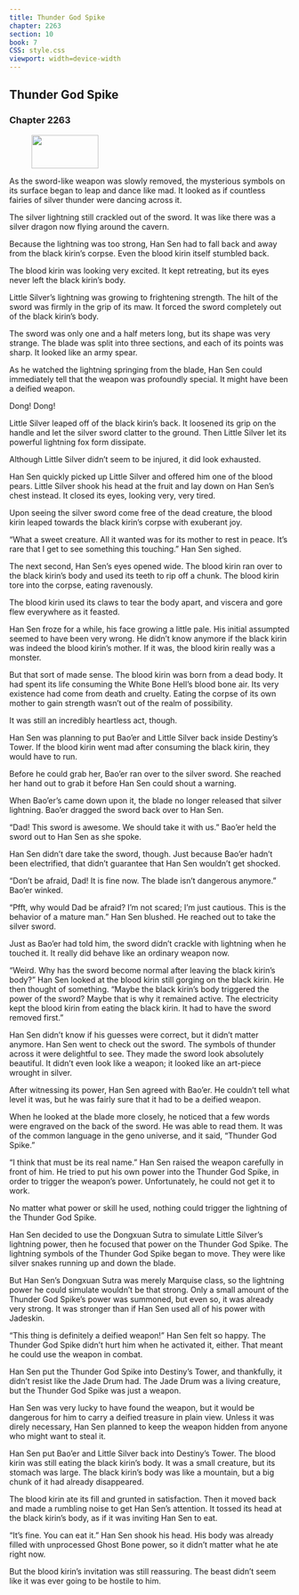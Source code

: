 ```yaml
---
title: Thunder God Spike
chapter: 2263
section: 10
book: 7
CSS: style.css
viewport: width=device-width
---
```


## Thunder God Spike

### Chapter 2263

<figure>
	<img src="../Images/gem.gif" alt="" id="gem" width="120" height="60" />
</figure>

As the sword-like weapon was slowly removed, the mysterious symbols on its surface began to leap and dance like mad. It looked as if countless fairies of silver thunder were dancing across it.

The silver lightning still crackled out of the sword. It was like there was a silver dragon now flying around the cavern.

Because the lightning was too strong, Han Sen had to fall back and away from the black kirin’s corpse. Even the blood kirin itself stumbled back.

The blood kirin was looking very excited. It kept retreating, but its eyes never left the black kirin’s body.

Little Silver’s lightning was growing to frightening strength. The hilt of the sword was firmly in the grip of its maw. It forced the sword completely out of the black kirin’s body.

The sword was only one and a half meters long, but its shape was very strange. The blade was split into three sections, and each of its points was sharp. It looked like an army spear.

As he watched the lightning springing from the blade, Han Sen could immediately tell that the weapon was profoundly special. It might have been a deified weapon.

Dong! Dong!

Little Silver leaped off of the black kirin’s back. It loosened its grip on the handle and let the silver sword clatter to the ground. Then Little Silver let its powerful lightning fox form dissipate.

Although Little Silver didn’t seem to be injured, it did look exhausted.

Han Sen quickly picked up Little Silver and offered him one of the blood pears. Little Silver shook his head at the fruit and lay down on Han Sen’s chest instead. It closed its eyes, looking very, very tired.

Upon seeing the silver sword come free of the dead creature, the blood kirin leaped towards the black kirin’s corpse with exuberant joy.

“What a sweet creature. All it wanted was for its mother to rest in peace. It’s rare that I get to see something this touching.” Han Sen sighed.

The next second, Han Sen’s eyes opened wide. The blood kirin ran over to the black kirin’s body and used its teeth to rip off a chunk. The blood kirin tore into the corpse, eating ravenously.

The blood kirin used its claws to tear the body apart, and viscera and gore flew everywhere as it feasted.

Han Sen froze for a while, his face growing a little pale. His initial assumpted seemed to have been very wrong. He didn’t know anymore if the black kirin was indeed the blood kirin’s mother. If it was, the blood kirin really was a monster.

But that sort of made sense. The blood kirin was born from a dead body. It had spent its life consuming the White Bone Hell’s blood bone air. Its very existence had come from death and cruelty. Eating the corpse of its own mother to gain strength wasn’t out of the realm of possibility.

It was still an incredibly heartless act, though.

Han Sen was planning to put Bao’er and Little Silver back inside Destiny’s Tower. If the blood kirin went mad after consuming the black kirin, they would have to run.

Before he could grab her, Bao’er ran over to the silver sword. She reached her hand out to grab it before Han Sen could shout a warning.

When Bao’er’s came down upon it, the blade no longer released that silver lightning. Bao’er dragged the sword back over to Han Sen.

“Dad! This sword is awesome. We should take it with us.” Bao’er held the sword out to Han Sen as she spoke.

Han Sen didn’t dare take the sword, though. Just because Bao’er hadn’t been electrified, that didn’t guarantee that Han Sen wouldn’t get shocked.

“Don’t be afraid, Dad! It is fine now. The blade isn’t dangerous anymore.” Bao’er winked.

“Pfft, why would Dad be afraid? I’m not scared; I’m just cautious. This is the behavior of a mature man.” Han Sen blushed. He reached out to take the silver sword.

Just as Bao’er had told him, the sword didn’t crackle with lightning when he touched it. It really did behave like an ordinary weapon now.

“Weird. Why has the sword become normal after leaving the black kirin’s body?” Han Sen looked at the blood kirin still gorging on the black kirin. He then thought of something. “Maybe the black kirin’s body triggered the power of the sword? Maybe that is why it remained active. The electricity kept the blood kirin from eating the black kirin. It had to have the sword removed first.”

Han Sen didn’t know if his guesses were correct, but it didn’t matter anymore. Han Sen went to check out the sword. The symbols of thunder across it were delightful to see. They made the sword look absolutely beautiful. It didn’t even look like a weapon; it looked like an art-piece wrought in silver.

After witnessing its power, Han Sen agreed with Bao’er. He couldn’t tell what level it was, but he was fairly sure that it had to be a deified weapon.

When he looked at the blade more closely, he noticed that a few words were engraved on the back of the sword. He was able to read them. It was of the common language in the geno universe, and it said, “Thunder God Spike.”

“I think that must be its real name.” Han Sen raised the weapon carefully in front of him. He tried to put his own power into the Thunder God Spike, in order to trigger the weapon’s power. Unfortunately, he could not get it to work.

No matter what power or skill he used, nothing could trigger the lightning of the Thunder God Spike.

Han Sen decided to use the Dongxuan Sutra to simulate Little Silver’s lightning power, then he focused that power on the Thunder God Spike. The lightning symbols of the Thunder God Spike began to move. They were like silver snakes running up and down the blade.

But Han Sen’s Dongxuan Sutra was merely Marquise class, so the lightning power he could simulate wouldn’t be that strong. Only a small amount of the Thunder God Spike’s power was summoned, but even so, it was already very strong. It was stronger than if Han Sen used all of his power with Jadeskin.

“This thing is definitely a deified weapon!” Han Sen felt so happy. The Thunder God Spike didn’t hurt him when he activated it, either. That meant he could use the weapon in combat.

Han Sen put the Thunder God Spike into Destiny’s Tower, and thankfully, it didn’t resist like the Jade Drum had. The Jade Drum was a living creature, but the Thunder God Spike was just a weapon.

Han Sen was very lucky to have found the weapon, but it would be dangerous for him to carry a deified treasure in plain view. Unless it was direly necessary, Han Sen planned to keep the weapon hidden from anyone who might want to steal it.

Han Sen put Bao’er and Little Silver back into Destiny’s Tower. The blood kirin was still eating the black kirin’s body. It was a small creature, but its stomach was large. The black kirin’s body was like a mountain, but a big chunk of it had already disappeared.

The blood kirin ate its fill and grunted in satisfaction. Then it moved back and made a rumbling noise to get Han Sen’s attention. It tossed its head at the black kirin’s body, as if it was inviting Han Sen to eat.

“It’s fine. You can eat it.” Han Sen shook his head. His body was already filled with unprocessed Ghost Bone power, so it didn’t matter what he ate right now.

But the blood kirin’s invitation was still reassuring. The beast didn’t seem like it was ever going to be hostile to him.